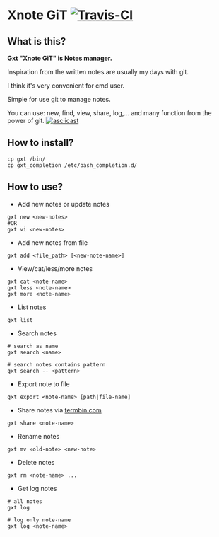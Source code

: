 # Xnote GiT  [![Travis-CI](https://travis-ci.org/TxGVNN/gxt.svg?branch=master)](https://travis-ci.org/TxGVNN/gxt)
## What is this?
**Gxt "Xnote GiT" is Notes manager.**

Inspiration from the written notes are usually my days with git.

I think it's very convenient for cmd user.

Simple for use git to manage notes.

You can use: new, find, view, share, log,... and many function from the power of git.
[![asciicast](https://asciinema.org/a/4hovdgyvsja9104o0dlx0cjsb.png)](https://asciinema.org/a/4hovdgyvsja9104o0dlx0cjsb)

## How to install?
```
cp gxt /bin/
cp gxt_completion /etc/bash_completion.d/
```
## How to use?

- Add new notes or update notes
```
gxt new <new-notes>
#OR
gxt vi <new-notes>
```

- Add new notes from file
```
gxt add <file_path> [<new-note-name>]
```

- View/cat/less/more notes
```
gxt cat <note-name>
gxt less <note-name>
gxt more <note-name>
```

- List notes
```
gxt list
```

- Search notes
```
# search as name
gxt search <name>
```
```
# search notes contains pattern
gxt search -- <pattern>
```

- Export note to file 
```
gxt export <note-name> [path|file-name]
```

- Share notes via [termbin.com](http://termbin.com)
```
gxt share <note-name>
```

- Rename notes
```
gxt mv <old-note> <new-note>
```

- Delete notes
```
gxt rm <note-name> ...
```

- Get log notes
```
# all notes
gxt log
```
```
# log only note-name
gxt log <note-name>
```
